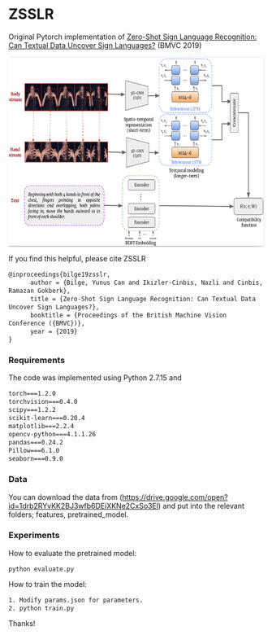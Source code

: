 # ZSSLR
Original Pytorch implementation of [Zero-Shot Sign Language Recognition: Can Textual Data Uncover Sign Languages?](https://arxiv.org/pdf/1907.10292.pdf)
(BMVC 2019)

<p align="center">
  <img src="images/method.png" align="center" width="738px" height="374px"/>
</p>

If you find this helpful, please cite ZSSLR
```
@inproceedings{bilge19zsslr,
      author = {Bilge, Yunus Can and Ikizler-Cinbis, Nazli and Cinbis, Ramazan Gokberk},
      title = {Zero-Shot Sign Language Recognition: Can Textual Data Uncover Sign Languages?},
      booktitle = {Proceedings of the British Machine Vision Conference ({BMVC})},
      year = {2019}
}
```
### Requirements
The code was implemented using Python 2.7.15 and
```
torch===1.2.0
torchvision===0.4.0
scipy===1.2.2
scikit-learn===0.20.4
matplotlib===2.2.4
opencv-python===4.1.1.26
pandas===0.24.2
Pillow===6.1.0
seaborn===0.9.0
```

### Data
You can download the data from (https://drive.google.com/open?id=1drb2RYvKK2BJ3wfb6DEiXKNe2CxSo3El) and put into the relevant folders; features, pretrained_model.

### Experiments
How to evaluate the pretrained model:
```
python evaluate.py
```
How to train the model:
```
1. Modify params.json for parameters.
2. python train.py
```
Thanks!
